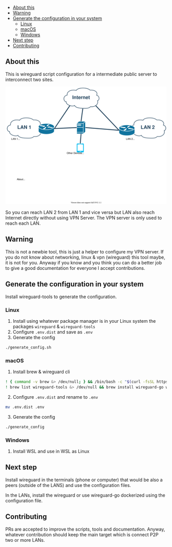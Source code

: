 
- [About this](#about-this)
- [Warning](#warning)
- [Generate the configuration in your system](#generate-the-configuration-in-your-system)
  - [Linux](#linux)
  - [macOS](#macos)
  - [Windows](#windows)
- [Next step](#next-step)
- [Contributing](#contributing)

## About this

This is wireguard script configuration for a intermediate public server to interconnect two sites.

![Network Schema, there is a LAN called 1 in one side with a router drawing a line to vpn server and another line to internet and the same in the other side](Wireguard-site-to-site.svg)

So you can reach LAN 2 from LAN 1 and vice versa but LAN also reach Internet directly without using VPN Server. The VPN server is only used to reach each LAN.

## Warning

This is not a newbie tool, this is just a helper to configure my VPN server. If you do not know about networking, linux & vpn (wireguard) this tool maybe, it is not for you. Anyway if you know and you think you can do a better job to give a good documentation for everyone I accept contributions.

## Generate the configuration in your system

Install wireguard-tools to generate the configuration.

### Linux

1. Install using whatever package manager is in your Linux system the packages `wireguard` & `wireguard-tools`
2. Configure `.env.dist` and save as `.env`
3. Generate the config

```bash
./generate_config.sh
```

### macOS

1. Install brew & wireguard cli

```bash
! { command -v brew &> /dev/null; } && /bin/bash -c "$(curl -fsSL https://raw.githubusercontent.com/Homebrew/install/HEAD/install.sh)"
! brew list wireguard-tools &> /dev/null && brew install wireguard-go wireguard-tools
```

2. Configure `.env.dist` and rename to `.env`

```bash
mv .env.dist .env
```

3. Generate the config

```bash
./generate_config
```

### Windows

1. Install WSL and use in WSL as Linux


## Next step

Install wireguard in the terminals (phone or computer) that would be also a peers (outside of the LANS) and use the configuration files.

In the LANs, install the wireguard or use wireguard-go dockerized using the configuration file.


## Contributing

PRs are accepted to improve the scripts, tools and documentation. Anyway, whatever contribution should keep the main target which is connect P2P two or more LANs.

